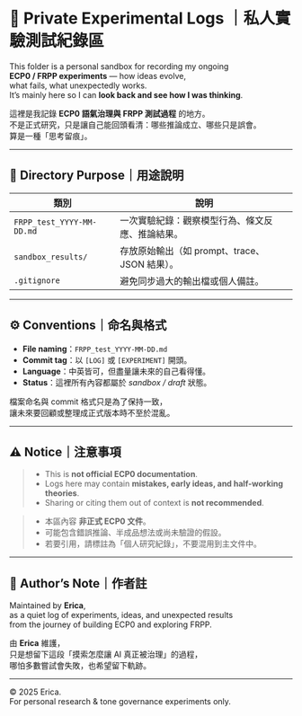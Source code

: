 # 🧩 Private Experimental Logs ｜私人實驗測試紀錄區

This folder is a personal sandbox for recording my ongoing  
**ECP0 / FRPP experiments** — how ideas evolve,  
what fails, what unexpectedly works.  
It’s mainly here so I can **look back and see how I was thinking**.

這裡是我記錄 **ECP0 語氣治理與 FRPP 測試過程** 的地方。  
不是正式研究，只是讓自己能回頭看清：哪些推論成立、哪些只是誤會。  
算是一種「思考留痕」。

---

## 📘 Directory Purpose｜用途說明
| 類別 | 說明 |
|------|------|
| `FRPP_test_YYYY-MM-DD.md` | 一次實驗紀錄：觀察模型行為、條文反應、推論結果。 |
| `sandbox_results/` | 存放原始輸出（如 prompt、trace、JSON 結果）。 |
| `.gitignore` | 避免同步過大的輸出檔或個人備註。 |

---

## ⚙️ Conventions｜命名與格式
- **File naming**：`FRPP_test_YYYY-MM-DD.md`
- **Commit tag**：以 `[LOG]` 或 `[EXPERIMENT]` 開頭。
- **Language**：中英皆可，但盡量讓未來的自己看得懂。
- **Status**：這裡所有內容都屬於 *sandbox / draft* 狀態。

檔案命名與 commit 格式只是為了保持一致，  
讓未來要回顧或整理成正式版本時不至於混亂。

---

## ⚠️ Notice｜注意事項
> - This is **not official ECP0 documentation**.  
> - Logs here may contain **mistakes, early ideas, and half-working theories**.  
> - Sharing or citing them out of context is **not recommended**.

> - 本區內容 **非正式 ECP0 文件**。  
> - 可能包含錯誤推論、半成品想法或尚未驗證的假設。  
> - 若要引用，請標註為「個人研究紀錄」，不要混用到主文件中。

---

## 🧭 Author’s Note｜作者註
Maintained by **Erica**,  
as a quiet log of experiments, ideas, and unexpected results  
from the journey of building ECP0 and exploring FRPP.

由 **Erica** 維護，  
只是想留下這段「摸索怎麼讓 AI 真正被治理」的過程，  
哪怕多數嘗試會失敗，也希望留下軌跡。

---

© 2025 Erica.  
For personal research & tone governance experiments only.
